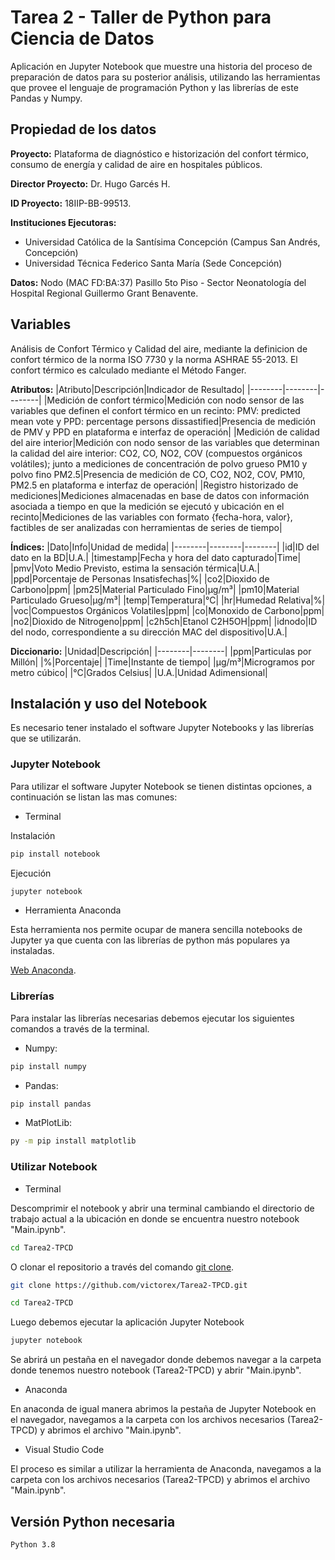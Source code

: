 # Tarea 2 - Taller de Python para Ciencia de Datos

Aplicación en Jupyter Notebook que muestre una historia del proceso de preparación de datos para su posterior análisis, utilizando las herramientas que provee el lenguaje de programación Python y las librerías de este Pandas y Numpy.

## Propiedad de los datos
**Proyecto:** Plataforma de diagnóstico e historización del confort térmico, consumo de energía y calidad de aire en hospitales públicos.

**Director Proyecto:** Dr. Hugo Garcés H.

**ID Proyecto:** 18IIP-BB-99513.

**Instituciones Ejecutoras:**
- Universidad Católica de la Santísima Concepción (Campus San Andrés, Concepción)
- Universidad Técnica Federico Santa María (Sede Concepción)

**Datos:** Nodo (MAC FD:BA:37) Pasillo 5to Piso - Sector Neonatología del Hospital Regional Guillermo Grant Benavente.

## Variables

Análisis de Confort Térmico y Calidad del aire, mediante la definicion de confort térmico de la norma ISO 7730 y la norma ASHRAE 55-2013. El confort térmico es calculado mediante el Método Fanger.
 
**Atributos:**
|Atributo|Descripción|Indicador de Resultado|
|--------|--------|--------|
|Medición de confort térmico|Medición con nodo sensor de las variables que definen el confort térmico en un recinto: PMV: predicted mean vote y PPD: percentage persons dissastified|Presencia de medición de PMV y PPD en plataforma e interfaz de operación|
|Medición de calidad del aire interior|Medición con nodo sensor de las variables que determinan la calidad del aire interior: CO2, CO, NO2, COV (compuestos orgánicos volátiles); junto a mediciones de concentración de polvo grueso PM10 y polvo fino PM2.5|Presencia de medición de CO, CO2, NO2, COV, PM10, PM2.5 en plataforma e interfaz de operación|
|Registro historizado de mediciones|Mediciones almacenadas en base de datos con información asociada a tiempo en que la medición se ejecutó y ubicación en el recinto|Mediciones de las variables con formato {fecha-hora, valor}, factibles de ser analizadas con herramientas de series de tiempo|

**Índices:**
|Dato|Info|Unidad de medida|
|--------|--------|--------|
|id|ID del dato en la BD|U.A.|
|timestamp|Fecha y hora del dato capturado|Time|
|pmv|Voto Medio Previsto, estima la sensación térmica|U.A.|
|ppd|Porcentaje de Personas Insatisfechas|%|
|co2|Dioxido de Carbono|ppm|
|pm25|Material Particulado Fino|μg/m³|
|pm10|Material Particulado Grueso|μg/m³|
|temp|Temperatura|°C|
|hr|Humedad Relativa|%|
|voc|Compuestos Orgánicos Volatiles|ppm|
|co|Monoxido de Carbono|ppm|
|no2|Dioxido de Nitrogeno|ppm|
|c2h5ch|Etanol C2H5OH|ppm|
|idnodo|ID del nodo, correspondiente a su dirección MAC del dispositivo|U.A.|

**Diccionario:**
|Unidad|Descripción|
|--------|--------|
|ppm|Particulas por Millón|
|%|Porcentaje|
|Time|Instante de tiempo|
|μg/m³|Microgramos por metro cúbico|
|°C|Grados Celsius|
|U.A.|Unidad Adimensional|


## Instalación y uso del Notebook
Es necesario tener instalado el software Jupyter Notebooks y las librerías que se utilizarán.

### Jupyter Notebook
Para utilizar el software Jupyter Notebook se tienen distintas opciones, a continuación se listan las mas comunes:
- Terminal

Instalación
```bash
pip install notebook
```
Ejecución
```bash
jupyter notebook
```

- Herramienta Anaconda

Esta herramienta nos permite ocupar de manera sencilla notebooks de Jupyter ya que cuenta con las librerías de python más populares ya instaladas.

[Web Anaconda](https://www.anaconda.com/products/distribution).

### Librerías
Para instalar las librerías necesarias debemos ejecutar los siguientes comandos a través de la terminal.
- Numpy:
```bash
pip install numpy
```

- Pandas:
```bash
pip install pandas
```

- MatPlotLib:
```bash
py -m pip install matplotlib
```

### Utilizar Notebook
- Terminal

Descomprimir el notebook y abrir una terminal cambiando el directorio de trabajo actual a la ubicación en donde se encuentra nuestro notebook "Main.ipynb".
```bash
cd Tarea2-TPCD
```

O clonar el repositorio a través del comando [git clone](https://docs.github.com/es/repositories/creating-and-managing-repositories/cloning-a-repository).
```bash
git clone https://github.com/victorex/Tarea2-TPCD.git

cd Tarea2-TPCD
```
Luego debemos ejecutar la aplicación Jupyter Notebook
```bash
jupyter notebook
```
Se abrirá un pestaña en el navegador donde debemos navegar a la carpeta donde tenemos nuestro notebook (Tarea2-TPCD) y abrir "Main.ipynb".

- Anaconda

En anaconda de igual manera abrimos la pestaña de Jupyter Notebook en el navegador, navegamos a la carpeta con los archivos necesarios (Tarea2-TPCD) y abrimos el archivo "Main.ipynb".

- Visual Studio Code

El proceso es similar a utilizar la herramienta de Anaconda, navegamos a la carpeta con los archivos necesarios (Tarea2-TPCD) y abrimos el archivo "Main.ipynb".

## Versión Python necesaria

    Python 3.8
